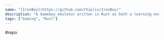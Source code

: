 ```yaml
---
name: "[IronBoy](https://github.com/Chiplis/IronBoy)"
description: "A Gameboy emulator written in Rust as both a learning exercise and a love letter to the console that got me into gaming."
tags: ["Gaming", "Rust"]
---
```

#repo